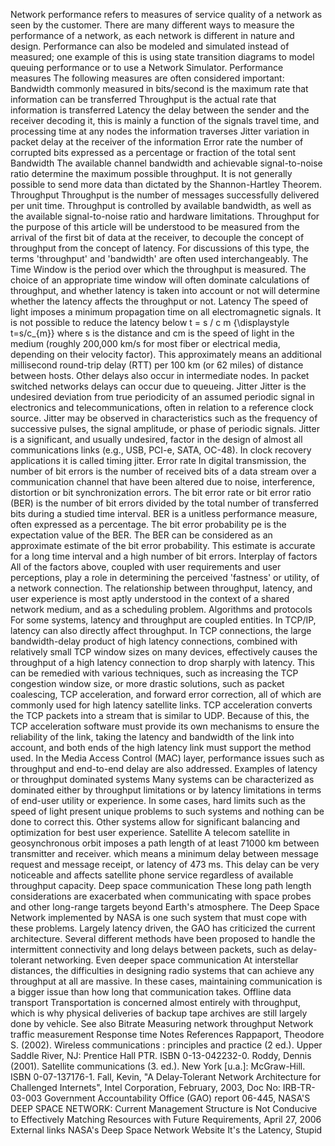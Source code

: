 Network performance refers to measures of service quality of a network
as seen by the customer. There are many different ways to measure the
performance of a network, as each network is different in nature and
design. Performance can also be modeled and simulated instead of
measured; one example of this is using state transition diagrams to
model queuing performance or to use a Network Simulator. Performance
measures The following measures are often considered important:
Bandwidth commonly measured in bits/second is the maximum rate that
information can be transferred Throughput is the actual rate that
information is transferred Latency the delay between the sender and the
receiver decoding it, this is mainly a function of the signals travel
time, and processing time at any nodes the information traverses Jitter
variation in packet delay at the receiver of the information Error rate
the number of corrupted bits expressed as a percentage or fraction of
the total sent Bandwidth The available channel bandwidth and achievable
signal-to-noise ratio determine the maximum possible throughput. It is
not generally possible to send more data than dictated by the
Shannon-Hartley Theorem. Throughput Throughput is the number of messages
successfully delivered per unit time. Throughput is controlled by
available bandwidth, as well as the available signal-to-noise ratio and
hardware limitations. Throughput for the purpose of this article will be
understood to be measured from the arrival of the first bit of data at
the receiver, to decouple the concept of throughput from the concept of
latency. For discussions of this type, the terms \'throughput\' and
\'bandwidth\' are often used interchangeably. The Time Window is the
period over which the throughput is measured. The choice of an
appropriate time window will often dominate calculations of throughput,
and whether latency is taken into account or not will determine whether
the latency affects the throughput or not. Latency The speed of light
imposes a minimum propagation time on all electromagnetic signals. It is
not possible to reduce the latency below t = s / c m {\\displaystyle
t=s/c\_{m}} where s is the distance and cm is the speed of light in the
medium (roughly 200,000 km/s for most fiber or electrical media,
depending on their velocity factor). This approximately means an
additional millisecond round-trip delay (RTT) per 100 km (or 62 miles)
of distance between hosts. Other delays also occur in intermediate
nodes. In packet switched networks delays can occur due to queueing.
Jitter Jitter is the undesired deviation from true periodicity of an
assumed periodic signal in electronics and telecommunications, often in
relation to a reference clock source. Jitter may be observed in
characteristics such as the frequency of successive pulses, the signal
amplitude, or phase of periodic signals. Jitter is a significant, and
usually undesired, factor in the design of almost all communications
links (e.g., USB, PCI-e, SATA, OC-48). In clock recovery applications it
is called timing jitter. Error rate In digital transmission, the number
of bit errors is the number of received bits of a data stream over a
communication channel that have been altered due to noise, interference,
distortion or bit synchronization errors. The bit error rate or bit
error ratio (BER) is the number of bit errors divided by the total
number of transferred bits during a studied time interval. BER is a
unitless performance measure, often expressed as a percentage. The bit
error probability pe is the expectation value of the BER. The BER can be
considered as an approximate estimate of the bit error probability. This
estimate is accurate for a long time interval and a high number of bit
errors. Interplay of factors All of the factors above, coupled with user
requirements and user perceptions, play a role in determining the
perceived \'fastness\' or utility, of a network connection. The
relationship between throughput, latency, and user experience is most
aptly understood in the context of a shared network medium, and as a
scheduling problem. Algorithms and protocols For some systems, latency
and throughput are coupled entities. In TCP/IP, latency can also
directly affect throughput. In TCP connections, the large
bandwidth-delay product of high latency connections, combined with
relatively small TCP window sizes on many devices, effectively causes
the throughput of a high latency connection to drop sharply with
latency. This can be remedied with various techniques, such as
increasing the TCP congestion window size, or more drastic solutions,
such as packet coalescing, TCP acceleration, and forward error
correction, all of which are commonly used for high latency satellite
links. TCP acceleration converts the TCP packets into a stream that is
similar to UDP. Because of this, the TCP acceleration software must
provide its own mechanisms to ensure the reliability of the link, taking
the latency and bandwidth of the link into account, and both ends of the
high latency link must support the method used. In the Media Access
Control (MAC) layer, performance issues such as throughput and
end-to-end delay are also addressed. Examples of latency or throughput
dominated systems Many systems can be characterized as dominated either
by throughput limitations or by latency limitations in terms of end-user
utility or experience. In some cases, hard limits such as the speed of
light present unique problems to such systems and nothing can be done to
correct this. Other systems allow for significant balancing and
optimization for best user experience. Satellite A telecom satellite in
geosynchronous orbit imposes a path length of at least 71000 km between
transmitter and receiver. which means a minimum delay between message
request and message receipt, or latency of 473 ms. This delay can be
very noticeable and affects satellite phone service regardless of
available throughput capacity. Deep space communication These long path
length considerations are exacerbated when communicating with space
probes and other long-range targets beyond Earth\'s atmosphere. The Deep
Space Network implemented by NASA is one such system that must cope with
these problems. Largely latency driven, the GAO has criticized the
current architecture. Several different methods have been proposed to
handle the intermittent connectivity and long delays between packets,
such as delay-tolerant networking. Even deeper space communication At
interstellar distances, the difficulties in designing radio systems that
can achieve any throughput at all are massive. In these cases,
maintaining communication is a bigger issue than how long that
communication takes. Offline data transport Transportation is concerned
almost entirely with throughput, which is why physical deliveries of
backup tape archives are still largely done by vehicle. See also Bitrate
Measuring network throughput Network traffic measurement Response time
Notes References Rappaport, Theodore S. (2002). Wireless communications
: principles and practice (2 ed.). Upper Saddle River, NJ: Prentice Hall
PTR. ISBN 0-13-042232-0. Roddy, Dennis (2001). Satellite communications
(3. ed.). New York \[u.a.\]: McGraw-Hill. ISBN 0-07-137176-1. Fall,
Kevin, \"A Delay-Tolerant Network Architecture for Challenged
Internets\", Intel Corporation, February, 2003, Doc No: IRB-TR-03-003
Government Accountability Office (GAO) report 06-445, NASA\'S DEEP SPACE
NETWORK: Current Management Structure is Not Conducive to Effectively
Matching Resources with Future Requirements, April 27, 2006 External
links NASA\'s Deep Space Network Website It\'s the Latency, Stupid
